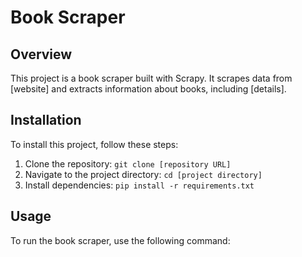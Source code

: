 # Book Scraper

## Overview
This project is a book scraper built with Scrapy. It scrapes data from [website] and extracts information about books, including [details].

## Installation
To install this project, follow these steps:
1. Clone the repository: `git clone [repository URL]`
2. Navigate to the project directory: `cd [project directory]`
3. Install dependencies: `pip install -r requirements.txt`

## Usage
To run the book scraper, use the following command:
